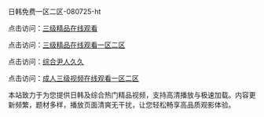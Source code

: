 日韩免费一区二区-080725-ht

点击访问：<a href="https://gfd-5xg.pages.dev/">三级精品在线观看</a>

点击访问：<a href="https://fdhf-454.pages.dev/">三级精品在线观看一区二区</a>

点击访问：<a href="https://heiliaowzu4ur.pages.dev">综合尹人久久</a>

点击访问：<a href="https://heiliaozj3tjd.pages.dev">成人三级视频在线观看一区二区</a>

本站致力于为您提供日韩及综合热门精品视频，支持高清播放与极速加载。内容更新频繁，题材多样，播放页面清爽无干扰，让您轻松畅享高品质观影体验。

<span style="display:none;">[Canonical link](https://github.com/linh20250708/linh3 ）</span>
